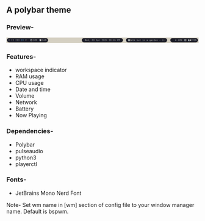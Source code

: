 ## A polybar theme

### Preview-
![Preview](preview.png)

### Features-
- workspace indicator
- RAM usage
- CPU usage
- Date and time
- Volume
- Network
- Battery
- Now Playing

### Dependencies-
- Polybar
- pulseaudio
- python3 
- playerctl

### Fonts-
- JetBrains Mono Nerd Font

Note-
Set wm name in [wm] section of config file to your window manager name.
Default is bspwm.
